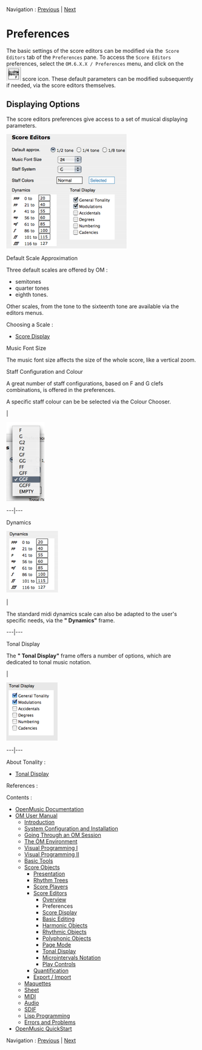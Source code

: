 Navigation : [Previous](Editor-Overview "page
précédente\(Overview\)") | [Next](Editor-Display "page
suivante\(Score Display\)")


# Preferences

The basic settings of the score editors can be modified via the` Score
Editors` tab of the `Preferences` pane. To access the `Score Editors`
preferences, select the `OM.6.X.X / Preferences` menu, and click on the
![](../res/edittab_icon.png) score icon. These default parameters can be
modified subsequently if needed, via the score editors themselves.

## Displaying Options

The score editors preferences give access to a set of musical displaying
parameters.

![](../res/prefsedit1.png)

Default Scale Approximation

Three default scales are offered by OM :

  * semitones
  * quarter tones
  * eighth tones. 

Other scales, from the tone to the sixteenth tone are available via the
editors menus.

Choosing a Scale :

  * [Score Display](Editor-Display)

Music Font Size

The music font size affects the size of the whole score, like a vertical zoom.

Staff Configuration and Colour

A great number of staff configurations, based on F and G clefs combinations,
is offered in the preferences.

A specific staff colour can be be selected via the Colour Chooser.

|

![](../res/staffdefault.png)  
  
---|---  
  
Dynamics

![](../res/dyns.png)

|

The standard midi dynamics scale can also be adapted to the user's specific
needs, via the **" Dynamics"** frame.  
  
---|---  
  
Tonal Display

The **" Tonal Display"** frame offers a number of options, which are dedicated
to tonal music notation.

|

![](../res/tonaldisplay1.png)  
  
---|---  
  
About Tonality :

  * [Tonal Display](Editor-Tonality)

References :

Contents :

  * [OpenMusic Documentation](OM-Documentation)
  * [OM User Manual](OM-User-Manual)
    * [Introduction](00-Contents)
    * [System Configuration and Installation](Installation)
    * [Going Through an OM Session](Goingthrough)
    * [The OM Environment](Environment)
    * [Visual Programming I](BasicVisualProgramming)
    * [Visual Programming II](AdvancedVisualProgramming)
    * [Basic Tools](BasicObjects)
    * [Score Objects](ScoreObjects)
      * [Presentation](Score-Objects-Intro)
      * [Rhythm Trees](RT)
      * [Score Players](ScorePlayer)
      * [Score Editors](ScoreEditors)
        * [Overview](Editor-Overview)
        * Preferences
        * [Score Display](Editor-Display)
        * [Basic Editing](Editor-Basics)
        * [Harmonic Objects](Harmonic-Obj-Editor)
        * [Rhythmic Objects](Editor-Rhythm)
        * [Polyphonic Objects](Poly-Multi-Editor)
        * [Page Mode](Editor-PageMode)
        * [Tonal Display](Editor-Tonality)
        * [Microintervals Notation](Editor-Microintervals)
        * [Play Controls](Editor-Play)
      * [Quantification](Quantification)
      * [Export / Import](ImportExport)
    * [Maquettes](Maquettes)
    * [Sheet](Sheet)
    * [MIDI](MIDI)
    * [Audio](Audio)
    * [SDIF](SDIF)
    * [Lisp Programming](Lisp)
    * [Errors and Problems](errors)
  * [OpenMusic QuickStart](QuickStart-Chapters)

Navigation : [Previous](Editor-Overview "page
précédente\(Overview\)") | [Next](Editor-Display "page
suivante\(Score Display\)")

